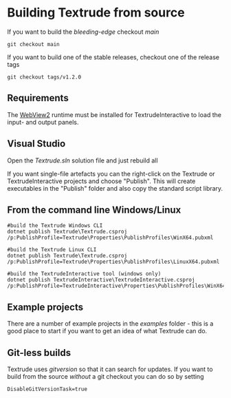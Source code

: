 # Building Textrude from source

If you want to build the *bleeding-edge* checkout *main*

`git checkout main`

If you want to build one of the stable releases, checkout one of the release tags

`git checkout tags/v1.2.0`

## Requirements

The [WebView2](https://developer.microsoft.com/en-us/microsoft-edge/webview2/) runtime must be installed for TextrudeInteractive to load the input- and output panels.

## Visual Studio

Open the *Textrude.sln* solution file and just rebuild all

If you want single-file artefacts you can  the right-click on the Textrude or TextrudeInteractive projects and choose "Publish".  This will create executables in the "Publish" folder and also copy the standard script library.

## From the command line Windows/Linux

``` 
#build the Textrude Windows CLI 
dotnet publish Textrude\Textrude.csproj /p:PublishProfile=Textrude\Properties\PublishProfiles\WinX64.pubxml

#build the Textrude Linux CLI 
dotnet publish Textrude\Textrude.csproj /p:PublishProfile=Textrude\Properties\PublishProfiles\LinuxX64.pubxml

#build the TextrudeInteractive tool (windows only)
dotnet publish TextrudeInteractive\TextrudeInteractive.csproj /p:PublishProfile=TextrudeInteractive\Properties\PublishProfiles\WinX64.pubxml
```

## Example projects

There are a number of example projects in the *examples* folder - this is a good place to start if you want to get an idea of what Textrude can do. 

## Git-less builds

Textrude uses *gitversion* so that it can search for updates.  If you want to build from the source *without* a git checkout you can do so by setting 

`DisableGitVersionTask=true`

